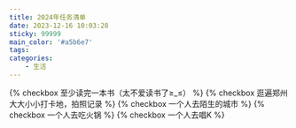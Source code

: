 ```yaml
---
title: 2024年任务清单
date: 2023-12-16 10:03:28
sticky: 99999
main_color: '#a5b6e7'
tags:
categories:
	- 生活
---
```


<!-- {% checkbox 纯文本测试 %}
{% checkbox checked, 支持简单的 [markdown](https://guides.github.com/features/mastering-markdown/) 语法 %}
{% checkbox red, 支持自定义颜色 %}
{% checkbox green checked, 绿色 + 默认选中 %}
{% checkbox yellow checked, 黄色 + 默认选中 %}
{% checkbox cyan checked, 青色 + 默认选中 %}
{% checkbox blue checked, 蓝色 + 默认选中 %}
{% checkbox plus green checked, 增加 %}
{% checkbox minus yellow checked, 减少 %}
{% checkbox times red checked, 叉 %} -->

{% checkbox 至少读完一本书（太不爱读书了≥_≤） %}
{% checkbox 逛遍郑州大大小小打卡地，拍照记录 %}
{% checkbox 一个人去陌生的城市 %}
{% checkbox 一个人去吃火锅 %}
{% checkbox 一个人去唱K %}


